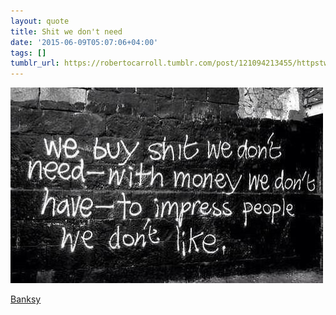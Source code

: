 ```yaml
---
layout: quote
title: Shit we don't need
date: '2015-06-09T05:07:06+04:00'
tags: []
tumblr_url: https://robertocarroll.tumblr.com/post/121094213455/httpstwittercomthereaibanksystatus5442854699
---
```

<img src="/images/quotes/tumblr_npo6nuqUXQ1u0ytjpo1_500.jpg"/>

<p><a href="https://twitter.com/thereaIbanksy/status/544285469987450880/photo/1">Banksy</a><br/></p>
